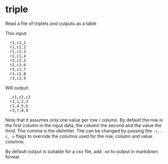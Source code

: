 # triple

Read a file of triplets and outputs as a table

This input:

~~~
  r1,c1,1
  r1,c2,2
  r1,c3,3
  r2,c1,4
  r2,c2,5
  r2,c3,6
  r3,c1,7
  r3,c2,8
  r3,c3,9
~~~

Will output:
~~~
  ,c1,c2,c3
  r1,1,2,3
  r2,4,5,6
  r3,7,8,9
~~~

Note that it assumes only one value per row / column. By
default the row is the first column in the input data, the
column the second and the value the third. The comma is the
delimiter. The can be changed by passing the `-r`, `-c`, `-v` flags
to override the columns used for the row, column and value
columns.

By default output is suitable for a csv file, add `-md` to
output in markdown format
